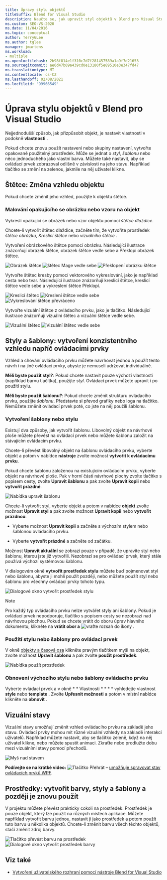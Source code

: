 ```yaml
---
title: Úpravy stylu objektů
titleSuffix: Blend for Visual Studio
description: Naučte se, jak upravit styl objektů v Blend pro Visual Studio použitím štětců, nastavením vizuálních stavů a aplikováním opakovaně použitelných stylů a šablon.
ms.custom: SEO-VS-2020
ms.date: 11/04/2016
ms.topic: conceptual
author: TerryGLee
ms.author: tglee
manager: jmartens
ms.workload:
- multiple
ms.openlocfilehash: 2b98f814e1f310c7d7f281457589a1a9f7d21653
ms.sourcegitcommit: ae6d47b09a439cd0e13180f5e89510e3e347fd47
ms.translationtype: MT
ms.contentlocale: cs-CZ
ms.lasthandoff: 02/08/2021
ms.locfileid: "99966549"
---
```

# <a name="modify-the-style-of-objects-in-blend-for-visual-studio"></a>Úprava stylu objektů v Blend pro Visual Studio

Nejjednodušší způsob, jak přizpůsobit objekt, je nastavit vlastnosti v podokně **vlastnosti** .

Pokud chcete znovu použít nastavení nebo skupiny nastavení, vytvořte opakovaně použitelný prostředek. Může se jednat o *styl*, *šablonu* nebo něco jednoduchého jako vlastní barva. Můžete také nastavit, aby se ovládací prvek zobrazoval odlišně v závislosti na jeho stavu. Například tlačítko se změní na zelenou, jakmile na něj uživatel klikne.

## <a name="brushes-modify-the-appearance-of-an-object"></a>Štětce: Změna vzhledu objektu

Pokud chcete změnit jeho vzhled, použijte k objektu štětce.

### <a name="paint-a-repeating-image-or-pattern-on-an-object"></a>Malování opakujícího se obrázku nebo vzoru na objekt

Vykreslí opakující se obrázek nebo vzor objektu pomocí *štětce dlaždice*.

Chcete-li vytvořit štětec dlaždice, začněte tím, že vytvoříte prostředek *štětce obrázku*, *Kreslicí štětce* nebo *vizuálního štětce* .

Vytvoření obrázkového štětce pomocí obrázku. Následující ilustrace znázorňují obrázek štětce, obrázek štětce vedle sebe a Překlopí obrázek štětce.

![Obrázek štětce](../designers/media/81f84f56-906d-456b-8288-d77da1e01e31.png) ![štětec Mage vedle sebe](../designers/media/d3782ca8-64da-47a4-a095-c6cdd0fa47a2.png) ![Překlopení obrázku štětce](../designers/media/38ae3691-f3f1-4a1e-82ca-c7fa164bf56e.png)

Vytvořte štětec kresby pomocí vektorového vykreslování, jako je například cesta nebo tvar. Následující ilustrace znázorňují kreslicí štětce, kreslicí štětce vedle sebe a vykreslení štětce Překlopí.

![Kreslicí štětec](../designers/media/197666ac-ef57-4c5c-9779-669e991a00a5.png) ![Kreslení štětce vedle sebe](../designers/media/ba09cda3-4cee-40ba-b3d4-edc032158bdc.png) ![Vykreslování štětce převráceno](../designers/media/15bf6021-620c-4490-9eae-086153d3f14f.png)

Vytvořte vizuální štětce z ovládacího prvku, jako je tlačítko. Následující ilustrace znázorňují vizuální štětec a vizuální štětce vedle sebe.

![Vizuální štětec](../designers/media/fb6c90e0-153c-48fe-b563-e601beac6227.png) ![Vizuální štětec vedle sebe](../designers/media/e261b99f-7d8f-4d91-bc84-19c7beccc255.png)

## <a name="styles-and-templates-create-a-consistent-look-and-feel-across-controls"></a>Styly a šablony: vytvoření konzistentního vzhledu napříč ovládacími prvky

Vzhled a chování ovládacího prvku můžete navrhovat jednou a použít tento návrh i na jiné ovládací prvky, abyste je nemuseli udržovat individuálně.

**Měli byste použít styl?**: Pokud chcete nastavit pouze výchozí vlastnosti (například barvu tlačítka), použijte *styl*. Ovládací prvek můžete upravit i po použití stylu.

**Měli byste použít šablonu?**: Pokud chcete změnit strukturu ovládacího prvku, použijte *šablonu*. Představte si převod grafiky nebo loga na tlačítko. Nemůžete změnit ovládací prvek poté, co jste na něj použili šablonu.

### <a name="create-a-template-or-style"></a>Vytvoření šablony nebo stylu

Existují dva způsoby, jak vytvořit šablonu. Libovolný objekt na návrhové ploše můžete převést na ovládací prvek nebo můžete šablonu založit na stávajícím ovládacím prvku.

Chcete-li převést libovolný objekt na šablonu ovládacího prvku, vyberte objekt a potom v nabídce **nástroje** zvolte možnost **vytvořit k ovládacímu prvku**.

Pokud chcete šablonu založenou na existujícím ovládacím prvku, vyberte objekt na návrhové ploše. Pak v horní části návrhové plochy zvolte tlačítko s popisem cesty, zvolte **Upravit šablonu** a pak zvolte **Upravit kopii** nebo **vytvořit prázdné**.

![Nabídka upravit šablonu](../designers/media/5ebdb33f-aad2-4c10-a328-5e8b04c56a36.png)

Chcete-li vytvořit styl, vyberte objekt a potom v nabídce **objekt** zvolte možnost **Upravit styl** a pak zvolte možnost **Upravit kopii** nebo **vytvořit prázdnou**.

- Vyberte možnost **Upravit kopii** a začněte s výchozím stylem nebo šablonou ovládacího prvku.

- Vyberte **vytvořit prázdné** a začněte od začátku.

Možnost **Upravit aktuální** se zobrazí pouze v případě, že upravíte styl nebo šablonu, kterou jste již vytvořili. Nezobrazí se pro ovládací prvek, který stále používá výchozí systémovou šablonu.

V dialogovém okně **vytvořit prostředek stylu** můžete buď pojmenovat styl nebo šablonu, abyste ji mohli použít později, nebo můžete použít styl nebo šablonu pro všechny ovládací prvky tohoto typu.

![Dialogové okno vytvořit prostředek stylu](../designers/media/4818ee6a-ce60-4b79-91c8-3b1871829eea.png)

> [!NOTE]
> Pro každý typ ovládacího prvku nelze vytvářet styly ani šablony. Pokud je ovládací prvek nepodporuje, tlačítko s popisem cesty se nezobrazí nad návrhovou plochou.
> Pokud se chcete vrátit do oboru úprav hlavního dokumentu, klikněte na **vrátit obor a** ![ vraťte rozsah do ikony ](../designers/media/55844eb3-ed98-4f20-aa66-a6f5b23eeb2b.png) .

### <a name="apply-a-style-or-template-to-a-control"></a>Použití stylu nebo šablony pro ovládací prvek

V okně [objekty a časová osa](../xaml-tools/creating-a-ui-by-using-blend-for-visual-studio.md#objects-and-timeline-window) klikněte pravým tlačítkem myši na objekt, zvolte možnost **Upravit šablonu** a pak zvolte **použít prostředek**.

![Nabídka použít prostředek](../designers/media/dc12debc-7711-47d9-84ce-10322a384397.png)

### <a name="restore-the-default-style-or-template-of-a-control"></a>Obnovení výchozího stylu nebo šablony ovládacího prvku

Vyberte ovládací prvek a v okně * * Vlastnosti * * * * vyhledejte vlastnost **style** nebo **template** . Zvolte **Upřesnit možnosti** a potom v místní nabídce klikněte na **obnovit** .

## <a name="visual-states"></a>Vizuální stavy

Vizuální stavy umožňují změnit vzhled ovládacího prvku na základě jeho stavu. Ovládací prvky mohou mít různé vizuální vzhledy na základě interakcí uživatelů. Například můžete nastavit, aby se tlačítko zeleně, když na něj uživatel klikne, nebo můžete spustit animaci. Zkraťte nebo prodlužte dobu mezi vizuálními stavy pomocí přechodů.

![Myš nad stavem](../designers/media/a95c671a-5639-40b9-83db-1e6b214330d5.png)

**Podívejte se na krátké video:** ![ Tlačítko Přehrát – ](../designers/media/bldadminconsoleinitialconfigicon.PNG) [umožňuje spravovat stav ovládacích prvků WPF](https://www.youtube.com/watch?v=m0PlkF5i6uw).

## <a name="resources-create-colors-styles-and-templates-and-reuse-them-later"></a>Prostředky: vytvořit barvy, styly a šablony a později je znovu použít

V projektu můžete převést prakticky cokoli na prostředek. Prostředek je pouze objekt, který lze použít na různých místech aplikace. Můžete například vytvořit barvu jednou, nastavit ji jako prostředek a potom použít tuto barvu u několika objektů. Chcete-li změnit barvu všech těchto objektů, stačí změnit zdroj barvy.

![Tlačítko převést barvu na prostředek](../designers/media/89203705-cf66-46e0-b153-52a23cd744f7.png) ![Dialogové okno vytvořit prostředek barvy](../designers/media/6bff8b19-3cd5-41a0-bbf9-ff65532d5aae.png)

## <a name="see-also"></a>Viz také

- [Vytvoření uživatelského rozhraní pomocí nástroje Blend for Visual Studio](../xaml-tools/creating-a-ui-by-using-blend-for-visual-studio.md)
